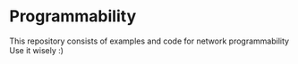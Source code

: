 # Programmability
This repository consists of examples and code for network programmability
Use it wisely :)
